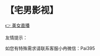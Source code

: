 # 【宅男影视】


 [👉 美女直播](http://cc.xianj.vip/app/index/qudao.html?uid=Mjgw)

友情提示：

如您有特殊需求请联系客服小冉微信：Pai395
 

